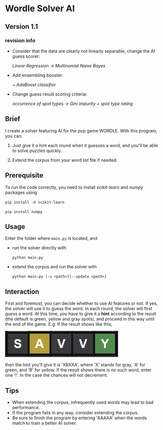 # Wordle Solver AI
## Version 1.1
### revision info

* Consider that the data are clearly not linearly separable, change the AI guess scorer:

	*Linear Regression -> Multinomial Naive Bayes*

* Add ensembling booster:

	*\+ AdaBoost classifier*

* Change guess result scoring criteria:

	*occurrence of spot types -> Gini impurity + spot type rating*


## Brief
I create a solver featuring AI for the pop game WORDLE. With this program, you can:
1. Just give it a hint each round when it guesses a word, and you'll be able to solve puzzles quickly.

1. Extend the corpus from your word list file if needed. 

## Prerequisite
To run the code correctly, you need to install *scikit-learn* and *numpy* packages using

`pip install -U scikit-learn`

`pip install numpy`

## Usage
Enter the folder where `main.py` is located, and

* run the solver directly with

    ```python main.py```

* extend the corpus and run the solver with

    ```python main.py [-u <path>][--update <path>]```
    
## Interaction
First and foremost, you can decide whether to use AI features or not. If yes, the solver will use it to guess the word. In each round, the solver will first guess a word. At this time, you have to give it a **hint** according to the result (the default is green, yellow and gray spots), and proceed in this way until the end of the game. E.g: If the result shows like this, 

![](https://github.com/coolguazitech/WordleSolver/blob/main/assets/wordle_eg.jpg)

then the hint you'll give it is 'XBXXA', where 'X' stands for gray, 'A' for green, and 'B' for yellow.
If the result shows there is no such word, enter one '!'. In the case the chances will not decrement.

## Tips
* When extending the corpus, infrequently used words may lead to bad performance.
* If the program fails in any way, consider extending the corpus.
* Be sure to finish the program by entering 'AAAAA' when the words match to train a better AI solver.